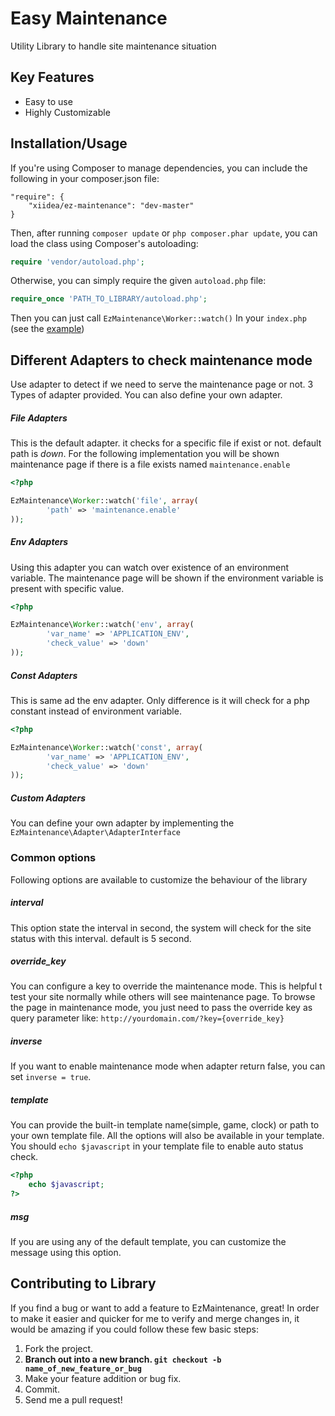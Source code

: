 Easy Maintenance
=================
Utility Library to handle site maintenance situation

Key Features
------------
* Easy to use
* Highly Customizable


## Installation/Usage

If you're using Composer to manage dependencies, you can include the following
in your composer.json file:

    "require": {
        "xiidea/ez-maintenance": "dev-master"
    }

Then, after running `composer update` or `php composer.phar update`, you can
load the class using Composer's autoloading:

```php
require 'vendor/autoload.php';
```

Otherwise, you can simply require the given `autoload.php` file:

```php
require_once 'PATH_TO_LIBRARY/autoload.php';

```

Then you can just call `EzMaintenance\Worker::watch()` In your `index.php` (see the [example](https://github.com/xiidea/ez-maintenance/blob/master/example/index.php))


## Different Adapters to check maintenance mode

Use adapter to detect if we need to serve the maintenance page or not. 3 Types of adapter provided. You can also define your own adapter.

##### File Adapters

This is the default adapter. it checks for a specific file if exist or not. default path is *down*. For the following implementation
you will be shown maintenance page if there is a file exists named `maintenance.enable`

```php
<?php

EzMaintenance\Worker::watch('file', array(
        'path' => 'maintenance.enable'
));


```

##### Env Adapters

Using this adapter you can watch over existence of an environment variable. The maintenance page will be shown if the environment
 variable is present with specific value.

```php
<?php

EzMaintenance\Worker::watch('env', array(
        'var_name' => 'APPLICATION_ENV',
        'check_value' => 'down'
));


```

##### Const Adapters

This is same ad the env adapter. Only difference is it will check for a php constant instead of environment variable.

```php
<?php

EzMaintenance\Worker::watch('const', array(
        'var_name' => 'APPLICATION_ENV',
        'check_value' => 'down'
));

```

##### Custom Adapters

You can define your own adapter by implementing the `EzMaintenance\Adapter\AdapterInterface`


### Common options

Following options are available to customize the behaviour of the library

##### interval

This option state the interval in second, the system will check for the site status with this interval. default is 5 second.

##### override_key

You can configure a key to override the maintenance mode. This is helpful t test your site normally while others will see maintenance page.
To browse the page in maintenance mode, you just need to pass the override key as query parameter like: `http://yourdomain.com/?key={override_key}`

##### inverse

If you want to enable maintenance mode when adapter return false, you can set `inverse = true`.

##### template

You can provide the built-in template name(simple, game, clock) or path to your own template file. All the options will also be available in your template.
You should `echo $javascript` in your template file to enable auto status check.

```php
<?php
    echo $javascript;
?>
```

##### msg

If you are using any of the default template, you can customize the message using this option.


## Contributing to Library

If you find a bug or want to add a feature to EzMaintenance, great! In order to make it easier and quicker for me to verify and merge changes in, it would be amazing if you could follow these few basic steps:

1. Fork the project.
2. **Branch out into a new branch. `git checkout -b name_of_new_feature_or_bug`**
3. Make your feature addition or bug fix.
4. Commit.
5. Send me a pull request!
